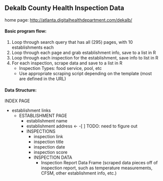 ## Dekalb County Health Inspection Data

home page: http://atlanta.digitalhealthdepartment.com/dekalb/

#### Basic program flow:

1. Loop through search query that has all (295) pages, with 10 establishments each
2. Loop through each page and grab establishment info, save to a list in R
3. Loop through each inspection for the establishment, save info to list in R
4. For each inspection, scrape data and save to a list in R
	- Inspection Types: food service, pool, etc
	- Use appropriate scraping script depending on the template (most are defined in the URL)

#### Data Structure:
INDEX PAGE
- establishment links
	- ESTABLISHMENT PAGE
		- establishment name
		- establishment address <- -[ ] TODO: need to figure out
		- INSPECTIONS
			- inspection link
			- inspection title
			- inspection date
			- inspection score
			- INSPECTION DATA
				- Inspection Report Data Frame (scraped data pieces off of inspection report, such as temperature measurements, CFSM, other establishment info, etc.)

